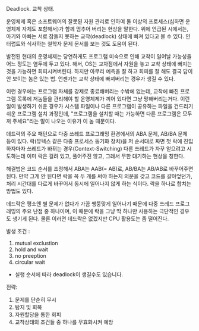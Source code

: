 Deadlock. 교착 상태.

운영체제 혹은 소프트웨어의 잘못된 자원 관리로 인하여 둘 이상의 프로세스(심하면 운영체제 자체도 포함해서)가 함께 멈추어 버리는 현상을 말한다. 위에 언급된 시에서는, 아기와 아빠는 서로 잠들지 못하는 교착(deadlock) 상태에 빠져 있다고 볼 수 있다. 인터럽트와 식사하는 철학자 문제 문서를 보는 것도 도움이 된다.

발전된 현대의 운영체제는 당연하게도 프로그램 미숙으로 인해 교착이 일어날 가능성을 어느 정도는 염두에 두고 있다. 해서, OS는 교차점에서 자원을 놓고 교착 상태에 빠지는 것을 가능하면 회피시켜버린다. 하지만 아무리 예측을 잘 하고 회피를 잘 해도 결국 답이 안 보이는 놈은 있는 법. 언젠가는 교착 상태에 빠져버리는 경우가 생길 수 있다.

이런 경우에는 프로그램 자체를 강제로 종료해버리는 수밖에 없는데, 교착에 빠진 프로그램 목록에 저놈들을 관리해야 할 운영체제가 끼어 있다면 그냥 망해버리는거다. 이런 일이 발생하기 쉬운 경우가 시스템 파일이나 다른 프로그램이 공유하는 파일을 건드리기 쉬운 프로그램 설치 과정인데, "프로그램을 설치할 때는 가능하면 다른 프로그램은 모두 꺼 주세요"라는 말이 나오는 이유가 이 놈 때문이다.

데드락의 주요 패턴으로 다중 쓰레드 프로그래밍 환경에서의 ABA 문제, AB/BA 문제 등이 있다. 락(뮤텍스 같은 다중 프로세스 동기화 장치)을 저 순서대로 짜면 첫 락에 진입하자마자 쓰레드가 바뀌는 경우(Context-Switching) 다른 쓰레드가 자꾸 얻으려고 시도하는데 이미 락은 걸려 있고, 풀어주진 않고, 그래서 무한 대기하는 현상을 칭한다.

해결법은 코드 순서를 조정해서 ABA는 AAB(= AB)로, AB/BA는 AB/AB로 바꾸어주면 된다. 만약 그게 안 된다면 락을 꼭 두 개를 써야 하는지 의문을 갖고 코드를 갈아엎던가, 처리 시간대를 다르게 바꾸어서 동시에 일어나지 않게 하는 식이다. 락을 하나로 합치는 방법도 있다.

데드락은 평소엔 별 문제가 없다가 가끔 쌩뚱맞게 일어나기 때문에 다중 쓰레드 프로그래밍의 주요 난점 중 하나이며, 이 때문에 락을 그냥 딱 하나만 사용하는 극단적인 경우도 생기게 된다. 물론 이러면 데드락은 없겠지만 CPU 활용도는 좀 떨어진다.

발생 조건 : 
1. mutual exclustion
2. hold and wait
3. no preeption
4. circular wait
* 실행 순서에 따라 deadlock이 생길수도 있습니다.

전략:
1. 문제를 단순히 무시
2. 탐지 및 회복
3. 자원할당을 통한 회피
4. 교착상태의 조건들 중 하나를 무효화시켜 예방
